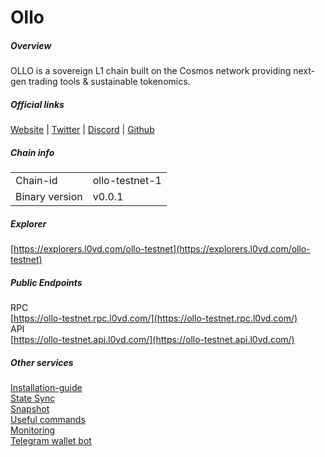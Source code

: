 # Ollo


##### Overview
OLLO is a sovereign L1 chain built on the Cosmos network providing next-gen trading tools & sustainable tokenomics. 

##### Official links
[Website](https://docs.ollo.zone/) | [Twitter](https://twitter.com/OLLOStation) | [Discord](https://discord.gg/euGcGgdq7M) | [Github](https://github.com/OLLO-Station)

##### Chain info

|  |  |
| ------ | ------ |
| Chain-id | ollo-testnet-1 |
| Binary version | v0.0.1 |

##### Explorer
[https://explorers.l0vd.com/ollo-testnet](https://explorers.l0vd.com/ollo-testnet)

##### Public Endpoints
RPC <br />
[https://ollo-testnet.rpc.l0vd.com/](https://ollo-testnet.rpc.l0vd.com/) <br />
API <br />
[https://ollo-testnet.api.l0vd.com/](https://ollo-testnet.api.l0vd.com/) <br />


##### Other services
[Installation-guide](installation-guide/) <br />
[State Sync](state-sync/) <br />
[Snapshot](snapshot/) <br />
[Useful commands](useful-commands/) <br />
[Monitoring](monitoring/) <br />
[Telegram wallet bot](wallet-bot/) <br />
